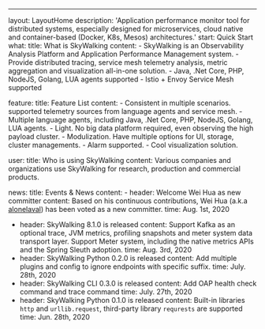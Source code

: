 ---
layout: LayoutHome
description: 'Application performance monitor tool for distributed systems, especially designed for microservices, cloud native and container-based (Docker, K8s, Mesos) architectures.'
start: Quick Start
what:
  title: What is SkyWalking
  content:
    - SkyWalking is an Observability Analysis Platform and Application Performance Management system.
    - Provide distributed tracing, service mesh telemetry analysis, metric aggregation and visualization all-in-one solution.
    - Java, .Net Core, PHP, NodeJS, Golang, LUA agents supported
    - Istio + Envoy Service Mesh supported

feature:
  title: Feature List
  content:
    - Consistent in multiple scenarios. supported telemetry sources from language agents and service mesh.
    - Multiple language agents, including Java, .Net Core, PHP, NodeJS, Golang, LUA agents.
    - Light. No big data platform required, even observing the high payload cluster.
    - Modulization. Have multiple options for UI, storage, cluster managements.
    - Alarm supported.
    - Cool visualization solution.

user:
  title: Who is using SkyWalking
  content: Various companies and organizations use SkyWalking for research, production and commercial products.

news:
  title: Events & News
  content:
    - header: Welcome Wei Hua as new committer
    content: Based on his continuous contributions, Wei Hua (a.k.a [alonelaval](https://github.com/alonelaval)) has been voted as a new committer.
    time: Aug. 1st, 2020
  - header: SkyWalking 8.1.0 is released
    content: Support Kafka as an optional trace, JVM metrics, profiling snapshots and meter system data transport layer. Support Meter system, including the native metrics APIs and the Spring Sleuth adoption.
    time: Aug. 3rd, 2020
  - header: SkyWalking Python 0.2.0 is released
    content: Add multiple plugins and config to ignore endpoints with specific suffix.
    time: July. 28th, 2020
  - header: SkyWalking CLI 0.3.0 is released
    content: Add OAP health check command and trace command
    time: July. 27th, 2020
  - header: SkyWalking Python 0.1.0 is released
    content: Built-in libraries `http` and `urllib.request`, third-party library `requrests` are supported
    time: Jun. 28th, 2020


